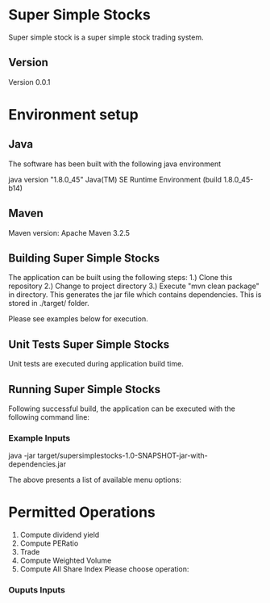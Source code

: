 # Super Simple Stocks
Super simple stock is a super simple stock trading system.

## Version
Version 0.0.1

# Environment setup
## Java
The software has been built with the following java environment

java version "1.8.0_45"
Java(TM) SE Runtime Environment (build 1.8.0_45-b14)

## Maven
Maven version: Apache Maven 3.2.5

## Building Super Simple Stocks
The application can be built using the following steps:
1.) Clone this repository
2.) Change to project directory
3.) Execute "mvn clean package" in directory. This generates the jar file which contains dependencies. This is stored in ./target/ folder.

Please see examples below for execution.


## Unit Tests Super Simple Stocks 
Unit tests are executed during application build time.

## Running Super Simple Stocks 
Following successful build, the application can be executed with the following command line:


### Example Inputs
java -jar target/supersimplestocks-1.0-SNAPSHOT-jar-with-dependencies.jar

The above presents a list of available menu options:

Permitted Operations
====================================================================================================
1. Compute dividend yield
2. Compute PERatio
3. Trade
4. Compute Weighted Volume
5. Compute All Share Index
Please choose operation:


### Ouputs Inputs
